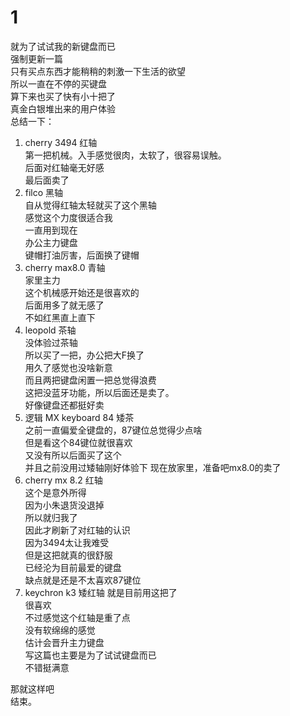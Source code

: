 # 1

就为了试试我的新键盘而已  
强制更新一篇  
只有买点东西才能稍稍的刺激一下生活的欲望  
所以一直在不停的买键盘  
算下来也买了快有小十把了  
真金白银堆出来的用户体验  
总结一下：  
1. cherry 3494 红轴  
第一把机械。入手感觉很肉，太软了，很容易误触。  
后面对红轴毫无好感  
最后面卖了  
2. filco 黑轴  
自从觉得红轴太轻就买了这个黑轴  
感觉这个力度很适合我  
一直用到现在  
办公主力键盘  
键帽打油厉害，后面换了键帽  
3. cherry max8.0 青轴  
家里主力  
这个机械感开始还是很喜欢的  
后面用多了就无感了  
不如红黑直上直下  
4. leopold 茶轴  
没体验过茶轴  
所以买了一把，办公把大F换了  
用久了感觉也没啥新意  
而且两把键盘闲置一把总觉得浪费  
这把没蓝牙功能，所以后面还是卖了。  
好像键盘还都挺好卖  
5. 逻辑 MX keyboard 84 矮茶  
之前一直偏爱全键盘的，87键位总觉得少点啥  
但是看这个84键位就很喜欢  
又没有所以后面买了这个  
并且之前没用过矮轴刚好体验下
现在放家里，准备吧mx8.0的卖了  
6. cherry mx 8.2 红轴  
这个是意外所得  
因为小朱退货没退掉  
所以就归我了  
因此才刷新了对红轴的认识  
因为3494太让我难受  
但是这把就真的很舒服  
已经沦为目前最爱的键盘  
缺点就是还是不太喜欢87键位  
7. keychron k3 矮红轴
就是目前用这把了  
很喜欢  
不过感觉这个红轴是重了点  
没有软绵绵的感觉  
估计会晋升主力键盘  
写这篇也主要是为了试试键盘而已  
不错挺满意  

那就这样吧  
结束。